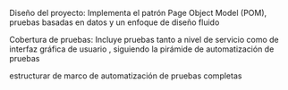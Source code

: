 Diseño del proyecto: Implementa el patrón Page Object Model (POM), pruebas basadas en datos y un enfoque de diseño fluido 

Cobertura de pruebas: Incluye pruebas tanto a nivel de servicio como de interfaz gráfica de usuario , siguiendo la pirámide de automatización de pruebas

 estructurar de marco de automatización de pruebas completas
